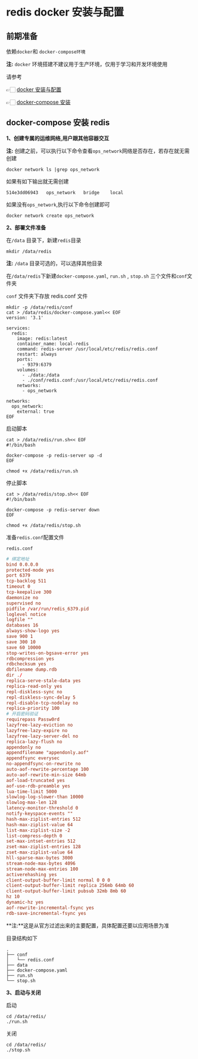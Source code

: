 # redis docker 安装与配置

## 前期准备

依赖`docker`和 `docker-compose环境`

**注:** `docker` 环境搭建不建议用于生产环境，仅用于学习和开发环境使用

请参考

👉🏻 [docker 安装与配置](../docker/linux_docker_installed.md)

👉🏻 [docker-compose 安装](../docker/linux_docker_compose_installed.md)

## docker-compose 安装 redis

**1、创建专属的运维网络,用户跟其他容器交互**

**注:** 创建之前，可以执行以下命令查看`ops_network`网络是否存在，若存在就无需创建

```shell
docker network ls |grep ops_network
```

如果有如下输出就无需创建

```PlainText
514e3dd06943   ops_network   bridge    local
```

如果没有`ops_network`,执行以下命令创建即可

```shell
docker network create ops_network
```

**2、部署文件准备**

在`/data` 目录下，新建`redis`目录

```shell
mkdir /data/redis
```

**注:** `/data` 目录可选的，可以选择其他目录

在`/data/redis`下新建`docker-compose.yaml`, `run.sh` , `stop.sh` 三个文件和`conf`文件夹

`conf` 文件夹下存放 redis.conf 文件

```shell
mkdir -p /data/redis/conf
cat > /data/redis/docker-compose.yaml<< EOF
version: '3.1'

services:
  redis:
    image: redis:latest
    container_name: local-redis
    command: redis-server /usr/local/etc/redis/redis.conf
    restart: always
    ports:
      - 9379:6379
    volumes:
      - ./data:/data
      - ./conf/redis.conf:/usr/local/etc/redis/redis.conf
    networks:
      - ops_network

networks:
  ops_network:
    external: true
EOF
```

启动脚本

```shell
cat > /data/redis/run.sh<< EOF
#!/bin/bash

docker-compose -p redis-server up -d
EOF

chmod +x /data/redis/run.sh
```

停止脚本

```shell
cat > /data/redis/stop.sh<< EOF
#!/bin/bash

docker-compose -p redis-server down
EOF

chmod +x /data/redis/stop.sh
```

准备`redis.conf`配置文件

`redis.conf`

```conf
# 绑定地址
bind 0.0.0.0
protected-mode yes
port 6379
tcp-backlog 511
timeout 0
tcp-keepalive 300
daemonize no
supervised no
pidfile /var/run/redis_6379.pid
loglevel notice
logfile ""
databases 16
always-show-logo yes
save 900 1
save 300 10
save 60 10000
stop-writes-on-bgsave-error yes
rdbcompression yes
rdbchecksum yes
dbfilename dump.rdb
dir ./
replica-serve-stale-data yes
replica-read-only yes
repl-diskless-sync no
repl-diskless-sync-delay 5
repl-disable-tcp-nodelay no
replica-priority 100
# 开启密码验证
requirepass Passw0rd
lazyfree-lazy-eviction no
lazyfree-lazy-expire no
lazyfree-lazy-server-del no
replica-lazy-flush no
appendonly no
appendfilename "appendonly.aof"
appendfsync everysec
no-appendfsync-on-rewrite no
auto-aof-rewrite-percentage 100
auto-aof-rewrite-min-size 64mb
aof-load-truncated yes
aof-use-rdb-preamble yes
lua-time-limit 5000
slowlog-log-slower-than 10000
slowlog-max-len 128
latency-monitor-threshold 0
notify-keyspace-events ""
hash-max-ziplist-entries 512
hash-max-ziplist-value 64
list-max-ziplist-size -2
list-compress-depth 0
set-max-intset-entries 512
zset-max-ziplist-entries 128
zset-max-ziplist-value 64
hll-sparse-max-bytes 3000
stream-node-max-bytes 4096
stream-node-max-entries 100
activerehashing yes
client-output-buffer-limit normal 0 0 0
client-output-buffer-limit replica 256mb 64mb 60
client-output-buffer-limit pubsub 32mb 8mb 60
hz 10
dynamic-hz yes
aof-rewrite-incremental-fsync yes
rdb-save-incremental-fsync yes
```

**注:**这是从官方过滤出来的主要配置，具体配置还要以应用场景为准

目录结构如下

```PlainText
.
├── conf
│   └── redis.conf
├── data
├── docker-compose.yaml
├── run.sh
└── stop.sh
```

**3、启动与关闭**

启动

```shell
cd /data/redis/
./run.sh
```

关闭

```shell
cd /data/redis/
./stop.sh
```
